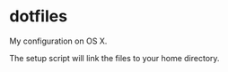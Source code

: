 dotfiles
========

My configuration on OS X.

The setup script will link the files to your home directory.

